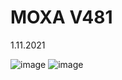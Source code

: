 # MOXA V481 
1.11.2021

![image](https://user-images.githubusercontent.com/521729/139913800-62446f73-b93e-44bb-9241-8807d4db3640.png)
![image](https://user-images.githubusercontent.com/521729/139913858-2b5801d2-e6ec-4137-a749-ae78449e20aa.png)
